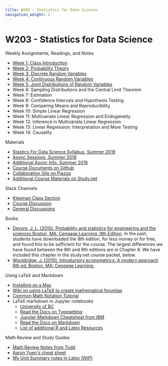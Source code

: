 ```yaml
---
title: W203 - Statistics for Data Science
navigation_weight: 2
---
```


# W203 - Statistics for Data Science

Weekly Assignments, Readings, and Notes
* [Week 1: Class Introduction](./Week1/README.MD)
* [Week 2: Probability Theory](./Week2/README.MD)
* [Week 3: Discrete Random Variables](./Week3/README.MD)
* [Week 4: Continuous Random Variables](./Week4/README.MD)
* [Week 5: Joint Distributions of Random Variables](./Week5/README.MD)
* Week 6: Sampling Distributions and the Central Limit Theorem
* Week 7: Estimation
* Week 8: Confidence Intervals and Hypothesis Testing
* Week 9: Comparing Means and Reproducibility
* Week 10: Simple Linear Regression
* Week 11: Multivariate Linear Regression and Endogeneity
* Week 12: Inference in Multivariate Linear Regression
* Week 13: Linear Regression: Interpretation and More Testing
* Week 14: Causality

Materials
* [Stastics For Data Science Syllabus, Summer 2019](./w203_syllabus.pdf)
* [Async Sessions, Summer 2019](https://learn.datascience.berkeley.edu/ap/courses/267/sections/283e2e3a-e711-41fb-b042-64d28352a50a/coursework/courseModule/ff926364-0104-4d9b-ac9a-2e16bcf71f01)
* [Additional Async Info, Summer 2019](https://w203-summer-19.github.io/)
* [Course Documents on Github](https://github.com/w203-summer-19)
* [Collaboration Site on Piazza](https://piazza.com/class/jukfsq1loyr6ug)
* [Additional Course Materials on Study.net](http://www.study.net/r_mat.asp?crs_id=30140273)

Slack Channels
* [Kleeman Class Section](https://ucbischool.slack.com/messages/CJC2F9ATB)
* [Course Discussion](https://ucbischool.slack.com/messages/C1VDJ0YM9)
* [General Discussions](https://ucbischool.slack.com/messages/C1VEUJXCL)

Books
* [Devore, J. L. (2015). Probability and statistics for engineering and the sciences Boston, MA: Cengage Learning. 9th Edition](https://smile.amazon.com/Probability-Statistics-Engineering-Sciences-Devore/dp/1305251806/ref=sr_1_1?keywords=Probability+and+statistics+for+engineering+and+the+sciences&qid=1556937315&s=gateway&sr=8-1). In the past, students have downloaded the 8th edition, for less money or for free, and found this to be sufficient for the course. The largest differences we have found between the 8th and 9th editions are in Chapter 8. We have included this chapter in the study.net course packet, below.
* [Wooldridge, J. (2015). Introductory econometrics: A modern approach 6th ed. Boston, MA: Cengage Learning.](https://smile.amazon.com/Introductory-Econometrics-Modern-Approach-Standalone-dp-130527010X/dp/130527010X/ref=mt_hardcover?_encoding=UTF8&me=&qid=)

Using LaTeX and Markdown
* [Installing on a Mac](https://medium.com/@sorenlind/create-pdf-reports-using-r-r-markdown-latex-and-knitr-on-macos-high-sierra-e7b5705c9fd)
* [Wiki on using LaTeX to create mathematical forumlas](https://en.wikibooks.org/wiki/LaTeX/Mathematics)
* [Common Math Notation Tutorial](https://www.youtube.com/watch?v=rT5kIQ-JHhw)
* LaTeX markdown in Jupyter notebooks
  * [University of BC](https://www.math.ubc.ca/~pwalls/math-python/jupyter/latex/)
  * [Read the Docs on Typesetting](https://jupyter-notebook.readthedocs.io/en/stable/examples/Notebook/Typesetting%20Equations.html)
  * [Jupyter Markdown Cheatsheat from IBM](https://www.ibm.com/support/knowledgecenter/en/SSGNPV_1.1.3/dsx/markd-jupyter.html)
  * [Read the Docs on Markdown](https://jupyter-notebook.readthedocs.io/en/stable/examples/Notebook/Working%20With%20Markdown%20Cells.html)
  * [List of additional R and Latex Resources](./R%20and%20Latex%20Resources)

Math Review and Study Guides
* [Math Review Notes from Todd](./MathReview_v08.pdf)
* [Aaron Yuen's cheat sheet](./W203%20Cheatsheet%20(Created%20by%20Aaron%20Yuen%20-%20W203%20Summer%20'17).pdf)
* [My Unit Summary notes in Latex (WIP)](./W203_Unit_Summary.html)
